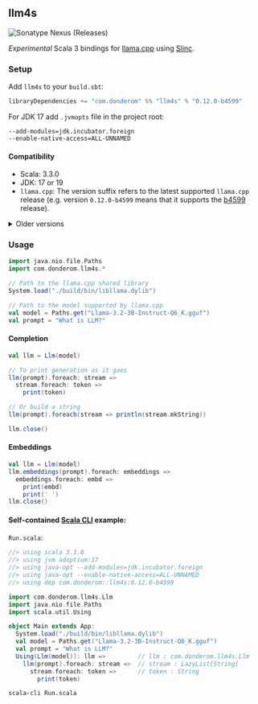 ## llm4s

![Sonatype Nexus (Releases)](https://img.shields.io/nexus/r/com.donderom/llm4s_3?server=https%3A%2F%2Fs01.oss.sonatype.org&style=flat&color=dbf1ff)

*Experimental* Scala 3 bindings for [llama.cpp](https://github.com/ggml-org/llama.cpp) using [Slinc](https://github.com/scala-interop/slinc).

### Setup

Add `llm4s` to your `build.sbt`:

```scala
libraryDependencies += "com.donderom" %% "llm4s" % "0.12.0-b4599"
```

For JDK 17 add `.jvmopts` file in the project root:

```
--add-modules=jdk.incubator.foreign
--enable-native-access=ALL-UNNAMED
```

#### Compatibility

* Scala: 3.3.0
* JDK: 17 or 19
* `llama.cpp`: The version suffix refers to the latest supported `llama.cpp` release (e.g. version `0.12.0-b4599` means that it supports the [b4599](https://github.com/ggml-org/llama.cpp/releases/tag/b4599) release).

<details>
  <summary>Older versions</summary>

  | llm4s |     Scala |    JDK | llama.cpp (commit hash) |
  |------:|----------:|-------:|------------------------:|
  | 0.11+ |     3.3.0 | 17, 19 |   229ffff (May 8, 2024) |
  | 0.10+ |     3.3.0 | 17, 19 |  49e7cb5 (Jul 31, 2023) |
  |  0.6+ | 3.3.0-RC3 |    --- |  49e7cb5 (Jul 31, 2023) |
  |  0.4+ | 3.3.0-RC3 |    --- |  70d26ac (Jul 23, 2023) |
  |  0.3+ | 3.3.0-RC3 |    --- |  a6803ca (Jul 14, 2023) |
  |  0.1+ | 3.3.0-RC3 | 17, 19 |  447ccbe (Jun 25, 2023) |

</details>

### Usage

```scala
import java.nio.file.Paths
import com.donderom.llm4s.*

// Path to the llama.cpp shared library
System.load("./build/bin/libllama.dylib")

// Path to the model supported by llama.cpp
val model = Paths.get("Llama-3.2-3B-Instruct-Q6_K.gguf")
val prompt = "What is LLM?"
```

#### Completion

```scala
val llm = Llm(model)

// To print generation as it goes
llm(prompt).foreach: stream =>
  stream.foreach: token =>
    print(token)

// Or build a string
llm(prompt).foreach(stream => println(stream.mkString))

llm.close()
```

#### Embeddings

```scala
val llm = Llm(model)
llm.embeddings(prompt).foreach: embeddings =>
  embeddings.foreach: embd =>
    print(embd)
    print(' ')
llm.close()
```

#### Self-contained [Scala CLI](https://scala-cli.virtuslab.org) example:

`Run.scala`:
```scala
//> using scala 3.3.0
//> using jvm adoptium:17
//> using java-opt --add-modules=jdk.incubator.foreign
//> using java-opt --enable-native-access=ALL-UNNAMED
//> using dep com.donderom::llm4s:0.12.0-b4599

import com.donderom.llm4s.Llm
import java.nio.file.Paths
import scala.util.Using

object Main extends App:
  System.load("./build/bin/libllama.dylib")
  val model = Paths.get("Llama-3.2-3B-Instruct-Q6_K.gguf")
  val prompt = "What is LLM?"
  Using(Llm(model)): llm =>         // llm : com.donderom.llm4s.Llm
    llm(prompt).foreach: stream =>  // stream : LazyList[String]
      stream.foreach: token =>      // token : String
        print(token)
```

```sh
scala-cli Run.scala
```
